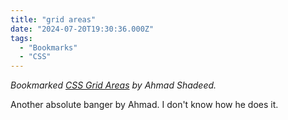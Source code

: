 ```yaml
---
title: "grid areas"
date: "2024-07-20T19:30:36.000Z"
tags: 
  - "Bookmarks"
  - "CSS"
---
```


_Bookmarked [CSS Grid Areas](https://ishadeed.com/article/css-grid-area/) by Ahmad Shadeed._

Another absolute banger by Ahmad. I don't know how he does it.
